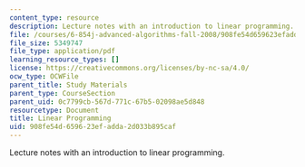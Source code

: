 ```yaml
---
content_type: resource
description: Lecture notes with an introduction to linear programming.
file: /courses/6-854j-advanced-algorithms-fall-2008/908fe54d659623efadda2d033b895caf_notes_lp.pdf
file_size: 5349747
file_type: application/pdf
learning_resource_types: []
license: https://creativecommons.org/licenses/by-nc-sa/4.0/
ocw_type: OCWFile
parent_title: Study Materials
parent_type: CourseSection
parent_uid: 0c7799cb-567d-771c-67b5-02098ae5d848
resourcetype: Document
title: Linear Programming
uid: 908fe54d-6596-23ef-adda-2d033b895caf
---
```

Lecture notes with an introduction to linear programming.